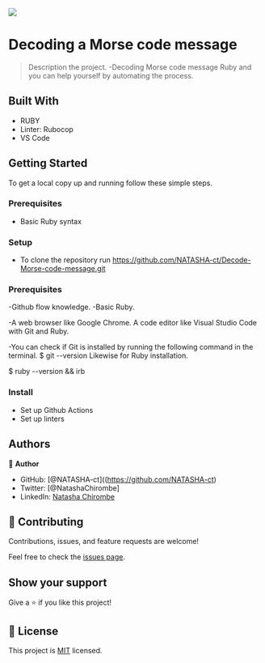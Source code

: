 ![](https://img.shields.io/badge/Microverse-blueviolet)

# Decoding a Morse code message

> Description the project.
-Decoding Morse code message Ruby and you can help yourself by automating the process.

## Built With
- RUBY
- Linter: Rubocop
- VS Code


## Getting Started
To get a local copy up and running follow these simple steps.
### Prerequisites
- Basic Ruby syntax

### Setup
- To clone the repository run https://github.com/NATASHA-ct/Decode-Morse-code-message.git

### Prerequisites
-Github flow knowledge.
-Basic Ruby.

-A web browser like Google Chrome.
 A code editor like Visual Studio Code with Git and Ruby.

-You can check if Git is installed by running the following command in the terminal.
$ git --version
Likewise for Ruby installation.

$ ruby --version && irb

### Install
- Set up Github Actions
- Set up linters

## Authors

👤 **Author**

- GitHub: [@NATASHA-ct]((https://github.com/NATASHA-ct)
- Twitter: [@NatashaChirombe]
- LinkedIn: [Natasha Chirombe](linkedin.com/in/natasha-chirombe-1531aa17b)

## 🤝 Contributing

Contributions, issues, and feature requests are welcome!

Feel free to check the [issues page](../../issues/).

## Show your support

Give a ⭐️ if you like this project!

## 📝 License

This project is [MIT](./MIT.md) licensed.

